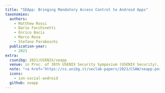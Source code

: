 ```yaml
---
title: "SEApp: Bringing Mandatory Access Control to Android Apps"
taxonomies:
  authors:
    - Matthew Rossi
    - Dario Facchinetti
    - Enrico Bacis
    - Marco Rosa
    - Stefano Paraboschi
  publication-year:
    - 2021
extra:
  csunibg: 2021/USENIX/seapp
  venue: in Proc. of 30th USENIX Security Symposium (USENIX Security), Virtual. August 11-13, 2021
  note: "<a href='https://cs.unibg.it/seclab-papers/2021/CSAW/seapp-poster.pdf'>CSAW 2021 Poster</a><br><a href='https://cs.unibg.it/seclab-papers/2022/USENIX/seapp-poster.pdf'>USENIX Security 2022 Poster</a><br><a href='https://cs.unibg.it/seclab-papers/2021/CSAW/arc-finalist-certificate.pdf'><u>CSAW 2021 Applied Research Competition Finalist A</u></a> & <a href='https://drive.google.com/file/d/1kUxstkCdRUDYZQDfT2TFn8_X568Y-3R5/view?usp=sharing'><u>B</u></a>"
  icons:
    - ion-social-android
  github: seapp
---
```

